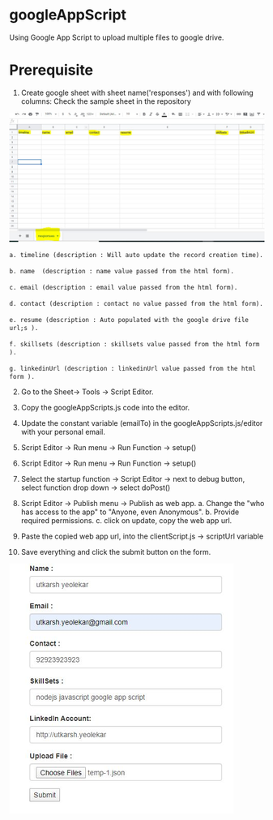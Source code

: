 # googleAppScript
Using Google App Script to upload multiple files to google drive.

# Prerequisite

1. Create google sheet with sheet name('responses') and with following columns: Check the sample sheet in the repository

![Alt text](./sheet.jpg?raw=true "Sample Response Sheet")

    a. timeline (description : Will auto update the record creation time).

    b. name  (description : name value passed from the html form).

    c. email (description : email value passed from the html form).

    d. contact (description : contact no value passed from the html form).

    e. resume (description : Auto populated with the google drive file url;s ).

    f. skillsets (description : skillsets value passed from the html form ).

    g. linkedinUrl (description : linkedinUrl value passed from the html form ).

2. Go to the Sheet-> Tools -> Script Editor.

3. Copy the googleAppScripts.js code into the editor.

4. Update the constant variable (emailTo) in the googleAppScripts.js/editor with your personal email.

5. Script Editor -> Run menu -> Run Function -> setup()

6. Script Editor -> Run menu -> Run Function -> setup()

7. Select the startup function -> Script Editor -> next to debug button, select function drop down -> select doPost()

8. Script Editor -> Publish menu -> Publish as web app.
    a. Change the "who has access to the app" to "Anyone, even Anonymous".
    b. Provide required permissions.
    c. click on update, copy the web app url.

9. Paste the copied web app url, into the clientScript.js -> scriptUrl variable

10. Save everything and click the submit button on the form.

![Alt text](./form.jpg?raw=true "HTML Form")
